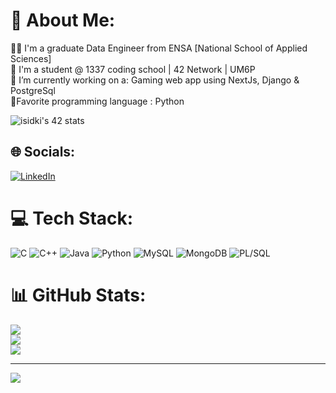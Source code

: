 # 💫 About Me:
👩‍💻 I'm a graduate Data Engineer from ENSA [National School of Applied Sciences]<br>
🌱 I'm a student @ 1337 coding school | 42 Network | UM6P<br>
🔭 I’m currently working on a: Gaming web app using NextJs, Django & PostgreSql<br>
💯Favorite programming language : Python<br>

![isidki's 42 stats](https://badge.mediaplus.ma/darkgray/isidki)
## 🌐 Socials:
[![LinkedIn](https://img.shields.io/badge/LinkedIn-%230077B5.svg?logo=linkedin&logoColor=white)](https://linkedin.com/in/imane-sidki) 

# 💻 Tech Stack:
![C](https://img.shields.io/badge/c-%2300599C.svg?style=for-the-badge&logo=c&logoColor=white) ![C++](https://img.shields.io/badge/c++-%2300599C.svg?style=for-the-badge&logo=c++&logoColor=white) ![Java](https://img.shields.io/badge/java-%23ED8B00.svg?style=for-the-badge&logo=java&logoColor=white) ![Python](https://img.shields.io/badge/python-3670A0?style=for-the-badge&logo=python&logoColor=ffdd54) ![MySQL](https://img.shields.io/badge/mysql-%2300f.svg?style=for-the-badge&logo=mysql&logoColor=white) ![MongoDB](https://img.shields.io/badge/MongoDB-%234ea94b.svg?style=for-the-badge&logo=mongodb&logoColor=white) ![PL/SQL](https://img.shields.io/badge/plsql-%2300f.svg?style=for-the-badge&logo=plsql&logoColor=white)
# 📊 GitHub Stats:
![](https://github-readme-stats.vercel.app/api?username=imane-sidki&theme=jolly&hide_border=false&include_all_commits=false&count_private=false)<br/>
![](https://github-readme-streak-stats.herokuapp.com/?user=imane-sidki&theme=jolly&hide_border=false)<br/>
![](https://github-readme-stats.vercel.app/api/top-langs/?username=imane-sidki&theme=jolly&hide_border=false&include_all_commits=false&count_private=false&layout=compact)

---
[![](https://visitcount.itsvg.in/api?id=imane-sidki&icon=0&color=0)](https://visitcount.itsvg.in)
